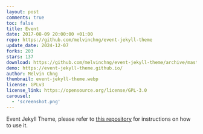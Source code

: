 ```yaml
---
layout: post
comments: true
toc: false
title: Event
date: 2017-08-09 20:00:00 +01:00
repo: https://github.com/melvinchng/event-jekyll-theme
update_date: 2024-12-07
forks: 203
stars: 137
download: https://github.com/melvinchng/event-jekyll-theme/archive/master.zip
demo: https://event-jekyll-theme.github.io/
author: Melvin Chng
thumbnail: event-jekyll-theme.webp
license: GPLv3
license_link: https://opensource.org/license/GPL-3.0
carousel:
  - 'screenshot.png'
---
```


Event Jekyll Theme, please refer to [this repository](https://github.com/melvinchng/event-jekyll-theme) for instructions on how to use it.
